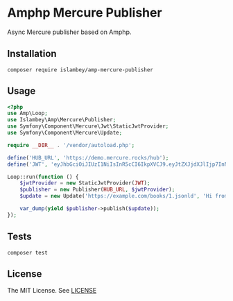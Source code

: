 # Amphp Mercure Publisher
Async Mercure publisher based on Amphp.

## Installation
	composer require islambey/amp-mercure-publisher

## Usage
```php
<?php
use Amp\Loop;
use Islambey\Amp\Mercure\Publisher;
use Symfony\Component\Mercure\Jwt\StaticJwtProvider;
use Symfony\Component\Mercure\Update;

require __DIR__ . '/vendor/autoload.php';

define('HUB_URL', 'https://demo.mercure.rocks/hub');
define('JWT', 'eyJhbGciOiJIUzI1NiIsInR5cCI6IkpXVCJ9.eyJtZXJjdXJlIjp7InN1YnNjcmliZSI6WyJmb28iLCJiYXIiXSwicHVibGlzaCI6WyJmb28iXX19.LRLvirgONK13JgacQ_VbcjySbVhkSmHy3IznH3tA9PM');

Loop::run(function () {
    $jwtProvider = new StaticJwtProvider(JWT);
    $publisher = new Publisher(HUB_URL, $jwtProvider);
    $update = new Update('https://example.com/books/1.jsonld', 'Hi from Amp!');

    var_dump(yield $publisher->publish($update));
});
```

## Tests
	composer test

## License
The MIT License. See [LICENSE](./LICENSE)